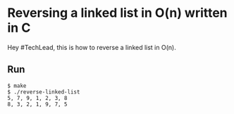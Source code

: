 Reversing a linked list in O(n) written in C
============================================

Hey #TechLead, this is how to reverse a linked list in O(n).

Run
---

```
$ make
$ ./reverse-linked-list
5, 7, 9, 1, 2, 3, 8
8, 3, 2, 1, 9, 7, 5
```
